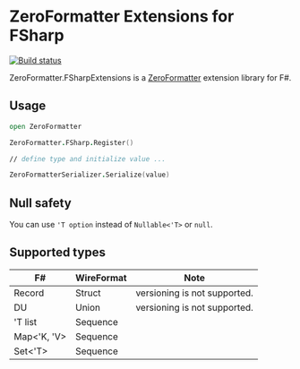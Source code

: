 # ZeroFormatter Extensions for FSharp

[![Build status](https://ci.appveyor.com/api/projects/status/8471jv6ayhgfvcpr/branch/master?svg=true)](https://ci.appveyor.com/project/pocketberserker/zeroformatter-fsharpextensions/branch/master)

ZeroFormatter.FSharpExtensions is a [ZeroFormatter](https://github.com/neuecc/ZeroFormatter) extension library for F#.

## Usage

```fsharp
open ZeroFormatter

ZeroFormatter.FSharp.Register()

// define type and initialize value ...

ZeroFormatterSerializer.Serialize(value)
```

## Null safety

You can use `'T option` instead of `Nullable<'T>` or `null`.

## Supported types

| F# | WireFormat | Note |
| --- | ---------- | ---- |
| Record | Struct | versioning is not supported. |
| DU | Union | versioning is not supported. |
| 'T list | Sequence | |
| Map<'K, 'V> | Sequence | |
| Set<'T> | Sequence | |
